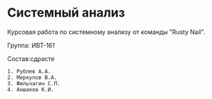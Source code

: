 # Системный анализ

Курсовая работа по системному анализу от команды "Rusty Nail".

Группа: ИВТ-161

Состав:сдрасте 

    1. Рублев А.А.
    2. Меркулов В.А.
    3. Фильчагин С.П.
    4. Аншаков К.И.
